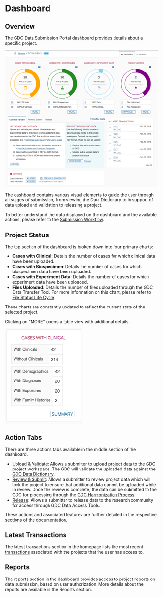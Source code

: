 # Dashboard

## Overview

The GDC Data Submission Portal dashboard provides details about a specific project.

[![GDC Submission Dashboard Page](images/GDC_Submission_Dashboard.png)](images/GDC_Submission_Dashboard.png "Click to see the full image.")

The dashboard contains various visual elements to guide the user through all stages of submission, from viewing the Data Dictionary to in support of data upload and validation to releasing a project.

To better understand the data displayed on the dashboard and the available actions, please refer to the [Submission Workflow](Submission_Workflow.md).

## Project Status

The top section of the dashboard is broken down into four primary charts:

* __Cases with Clinical__: Details the number of cases for which clinical data have been uploaded.
* __Cases with Biospecimen__: Details the number of cases for which biospecimen data have been uploaded.
* __Cases with Experiment Data__: Details the number of cases for which experiment data have been uploaded.
* __Files Uploaded__: Details the number of files uploaded through the GDC Data Transfer Tool. For more information on this chart, please refer to [File Status Life Cycle](Submission_Workflow.md#file-status-life-cycle). 

These charts are constantly updated to reflect the current state of the selected project.

Clicking on "MORE" opens a table view with additional details.

[![GDC Submission Dashboard Details Widget](images/GDC_Submission_Dashboard_Details.png)](images/GDC_Submission_Dashboard_Details.png "Click to see the full image.")

## Action Tabs

There are three actions tabs available in the middle section of the dashboard.

* [Upload & Validate](Upload_Data.md): Allows a submitter to upload project data to the GDC project workspace. The GDC will validate the uploaded data against the [GDC Data Dictionary](https://gdc-docs.nci.nih.gov/Data_Dictionary/).
* [Review & Submit](Submit_Release.md#review-and-submit): Allows a submitter to review project data which will lock the project to ensure that additional data cannot be uploaded while in review. Once the review is complete, the data can be submitted to the GDC for processing through the [GDC Harmonization Process](https://gdc.nci.nih.gov/submit-data/gdc-data-harmonization).
* [Release](Submit_Release.md#release): Allows a submitter to release data to the research community for access through [GDC Data Access Tools](https://gdc.nci.nih.gov/access-data/data-access-processes-and-tools).

These actions and associated features are further detailed in the respective sections of the documentation.

## Latest Transactions

The latest transactions section in the homepage lists the most recent [transactions](Transactions.md) associated with the projects that the user has access to.

## Reports

The reports section in the dashboard provides access to project reports on data submission, based on user authorization. More details about the reports are available in the Reports section.
